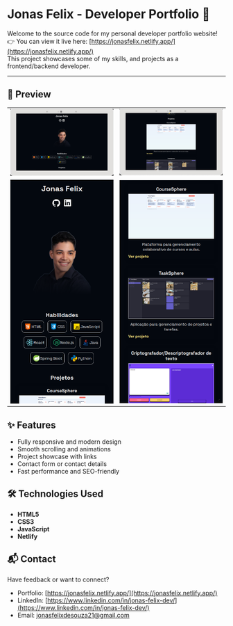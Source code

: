 # Jonas Felix - Developer Portfolio 🚀

Welcome to the source code for my personal developer portfolio website!  
👉 You can view it live here: [https://jonasfelix.netlify.app/](https://jonasfelix.netlify.app/)  
This project showcases some of my skills, and projects as a frontend/backend developer.

---

## 📸 Preview

|                                           |                                           |
| ----------------------------------------- | ----------------------------------------- |
| <img src="./assets/readme_desktop_1.png"> | <img src="./assets/readme_desktop_2.png"> |
| <img src="./assets/readme_mobile_1.png">  | <img src="./assets/readme_mobile_2.png">  |


## ✨ Features

-   Fully responsive and modern design
-   Smooth scrolling and animations
-   Project showcase with links
-   Contact form or contact details
-   Fast performance and SEO-friendly


## 🛠️ Technologies Used

-   **HTML5**
-   **CSS3**
-   **JavaScript**
-   **Netlify**


## 📬 Contact

Have feedback or want to connect?

-   Portfolio: [https://jonasfelix.netlify.app/](https://jonasfelix.netlify.app/)
-   LinkedIn: [https://www.linkedin.com/in/jonas-felix-dev/](https://www.linkedin.com/in/jonas-felix-dev/)
-   Email: [jonasfelixdesouza21@gmail.com](jonasfelixdesouza21@gmail.com)
